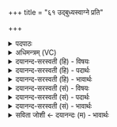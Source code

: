 +++
title = "६१ उद्बुध्यस्वाग्ने प्रति"

+++
<details><summary>पदपाठः</summary>

उत्। बु॒ध्य॒स्व॒। अ॒ग्ने॒। प्रति॑। जा॒गृहि॒। त्वम्। इ॒ष्टा॒पू॒र्त्ते इती॑ष्टाऽपू॒र्त्ते। सम्। सृ॒जे॒था॒म्। अ॒यम्। च॒। अ॒स्मिन्। स॒धस्थ॒ इति॑ स॒धऽस्थे॑। अधि॑। उत्त॑रस्मि॒न्नित्युत्ऽत॑रस्मिन्। विश्वे॑। दे॒वाः॒। यज॑मानः। च॒। सी॒द॒त॒। ६१।
</details>

<details><summary>अधिमन्त्रम् (VC)</summary>

- प्रजापतिर्देवता
- गालव ऋषिः
- आर्षी त्रिष्टुप्
- धैवतः
</details>

<details><summary>दयानन्द-सरस्वती (हि) - विषयः</summary>

फिर वही विषय कहा जाता है ॥
</details>

<details><summary>दयानन्द-सरस्वती (हि) - पदार्थः</summary>

पदार्थान्वयभाषाः -  हे (अग्ने) अग्नि के समान वर्त्तमान ऋत्विक् पुरुष ! (त्वम्) तू (उद्, बुध्यस्व) उठ, प्रबोध को प्राप्त हो (प्रति, जागृहि) यजमान को अविद्यारूप निद्रा से छुड़ा के विद्या में चेतन कर, तू (च) और (अयम्) यह ब्रह्मविद्या का उपदेश करनेहारा यजमान दोनों (इष्टापूर्त्ते) यज्ञसिद्धि कर्म और उसकी सामग्री को (संसृजेथाम्) उत्पन्न करो। हे (विश्वे) समग्र (देवाः) विद्वानो ! (च) और (यजमानः) विद्या देने तथा यज्ञ करनेहारे यजमान ! तुम सब (अस्मिन्) इस (सधस्थे) एक साथ के स्थान में (उत्तरस्मिन्) उत्तम आसन पर (अधि, सीदत) बैठो ॥६१ ॥
</details>

<details><summary>दयानन्द-सरस्वती (हि) - भावार्थः</summary>

भावार्थभाषाः -  जो चैतन्य और बुद्धिमान् विद्यार्थी हों, वे पढ़ानेवालों को अच्छे प्रकार पढ़ाने चाहियें। जो विद्या की इच्छा से पढ़ानेहारों के अनुकूल आचरण करनेवाले हों और जो उनके अनुकूल पढ़ानेहारे हों, वे परस्पर प्रीति से निरन्तर विद्याओं की बढ़ती करें और जो इन पढ़ने-पढ़ाने हारों से पृथक् उत्तम विद्वान् हों, वे इन विद्यार्थियों की सदा परीक्षा किया करें, जिससे ये अध्यापक और विद्यार्थी लोग विद्याओं की बढ़ती करने में निरन्तर प्रयत्न किया करें, वैसे ऋत्विज्, यजमान और सभ्य परीक्षक विद्वान् लोग यज्ञ की उन्नति किया करें ॥६१ ॥
</details>

<details><summary>दयानन्द-सरस्वती (सं) - विषयः</summary>

पुनस्स एव विषयः प्रोच्यते ॥
</details>

<details><summary>दयानन्द-सरस्वती (सं) - पदार्थः</summary>

पदार्थान्वयभाषाः -  हे अग्ने ! त्वमुद्बुध्यस्व प्रति जागृहि, त्वं चायं इष्टापूर्त्ते संसृजेथाम्। हे विश्वेदेवा ! कृतेष्टापूर्त्तो यजमानश्च यूयं सधस्थेऽस्मिन्नुत्तरस्मिन्नधि सीदत ॥६१ ॥
</details>

<details><summary>दयानन्द-सरस्वती (सं) - भावार्थः</summary>

भावार्थभाषाः -  ये सचेतना धीमन्तो विद्यार्थिनः स्युस्तेऽध्यापकैः सम्यगध्यापनीयाः स्युर्ये विद्याभीप्सवोऽध्यापकानुकूलाचरणाः स्युर्ये च तदधीना अध्यापकास्ते परस्परं प्रीत्या सततं विद्योन्नतिं कुर्युर्येऽतोऽन्ये प्रशस्ता विद्वांसः स्युस्त एतेषां सततं परीक्षां कुर्युर्यत एते विद्यावर्द्धने सततं प्रयतेरँस्तथार्त्विग्यजमानादयो भवेयुः ॥६१ ॥
</details>

<details><summary>सविता जोशी ← दयानन्दः (म) - भावार्थः</summary>

भावार्थभाषाः -  जे चैतन्ययुक्त तेजस्वी व बुद्धिमान विद्यार्थी असतील त्यांना अध्यापकांनी चांगल्या प्रकारे शिकवावे. जे विद्या शिकण्याच्या इच्छेने अध्यापकाच्या अनुकूल वागतात व जे अध्यापक त्यांच्या अनुकूल असतील त्यांनी परस्पर प्रेमाने सतत विद्येची वाढ करावी. जे या अध्ययन व अध्यापन करणाऱ्यापेक्षा वेगळे उत्तम विद्वान असतील त्यांनी या विद्यार्थ्याची सदैव परीक्षा घ्यावी म्हणजे हे अध्यापक व विद्यार्थी सतत विद्या वाढवितील. (ऋत्विकांनी यजमानाला अविद्येच्या निद्रेतून जागे करून विद्यारूपी जागृती करावी. ) ऋत्विक, यजमान् व सभ्य विद्वान परीक्षकांनी उत्तम सामग्रीने यज्ञ वृद्धिंगत करावा.
</details>